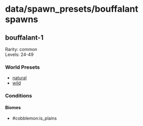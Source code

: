 # data/spawn_presets/bouffalant spawns  
  
## bouffalant-1  
Rarity: common  
Levels: 24-49  
  
### World Presets  
* [natural](/data/world_presets/natural.md)  
* [wild](/data/world_presets/wild.md)  
  
### Conditions  
  
#### Biomes  
  * #cobblemon:is_plains
  
